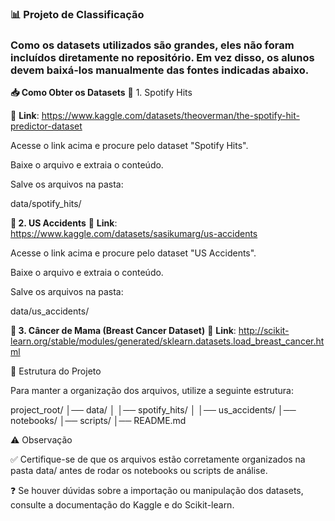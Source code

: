 ### 📊 Projeto de Classificação 

### Como os datasets utilizados são grandes, eles não foram incluídos diretamente no repositório. Em vez disso, os alunos devem baixá-los manualmente das fontes indicadas abaixo.

**📥 Como Obter os Datasets**
🎵 1. Spotify Hits

🔗 **Link**: https://www.kaggle.com/datasets/theoverman/the-spotify-hit-predictor-dataset

Acesse o link acima e procure pelo dataset "Spotify Hits".

Baixe o arquivo e extraia o conteúdo.

Salve os arquivos na pasta:

data/spotify_hits/

**🚦 2. US Accidents**
🔗 **Link**: https://www.kaggle.com/datasets/sasikumarg/us-accidents

Acesse o link acima e procure pelo dataset "US Accidents".

Baixe o arquivo e extraia o conteúdo.

Salve os arquivos na pasta:

data/us_accidents/

**🏥 3. Câncer de Mama (Breast Cancer Dataset)**
🔗 **Link**: http://scikit-learn.org/stable/modules/generated/sklearn.datasets.load_breast_cancer.html


📂 Estrutura do Projeto

Para manter a organização dos arquivos, utilize a seguinte estrutura:

project_root/
│── data/
│   │── spotify_hits/
│   │── us_accidents/
│── notebooks/
│── scripts/
│── README.md

⚠️ Observação

✅ Certifique-se de que os arquivos estão corretamente organizados na pasta data/ antes de rodar os notebooks ou scripts de análise.

❓ Se houver dúvidas sobre a importação ou manipulação dos datasets, consulte a documentação do Kaggle e do Scikit-learn.


